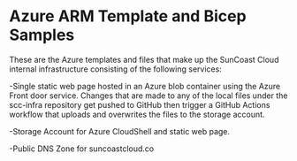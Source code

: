 # Azure ARM Template and Bicep Samples

These are the Azure templates and files that make up the SunCoast Cloud internal infrastructure consisting of the following services:

-Single static web page hosted in an Azure blob container using the Azure Front door service. 
Changes that are made to any of the local files under the scc-infra repository get pushed to GitHub then trigger a GitHub Actions workflow that uploads and overwrites the files to the storage account.

-Storage Account for Azure CloudShell and static web page.

-Public DNS Zone for suncoastcloud.co
